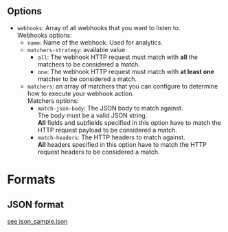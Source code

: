 
## Options

* `webhooks`: Array of all webhooks that you want to listen to.<br>
  Webhooks options:
  * `name`: Name of the webhook. Used for analytics. 
  * `matchers-strategy`: available value
    * `all`: The webhook HTTP request must match with **all** the matchers to be considered a match.
    * `one`: The webhook HTTP request must match with **at least one** matcher to be considered a match.
  * `matchers`: an array of matchers that you can configure to determine how to execute your webhook action.<br>
    Matchers options:
    * `match-json-body`: The JSON body to match against.<br>
      The body must be a valid JSON string.<br>
      **All** fields and subfields specified in this option have to match the HTTP request payload to be considered a match.<br>
    * `match-headers`: The HTTP headers to match against.<br>
      **All** headers specified in this option have to match the HTTP request headers to be considered a match.<br>

# Formats

## JSON format

[see json_sample.json](../samples/json_sample.json)
